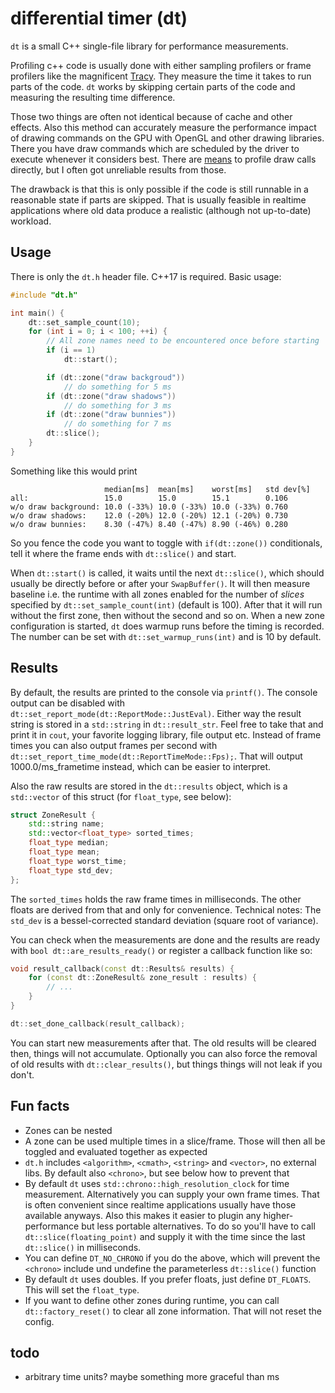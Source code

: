 # differential timer (dt)
`dt` is a small C++ single-file library for performance measurements.

Profiling c++ code is usually done with either sampling profilers or frame profilers like the magnificent [Tracy](https://github.com/wolfpld/tracy). They measure the time it takes to run parts of the code. `dt` works by skipping certain parts of the code and measuring the resulting time difference.

Those two things are often not identical because of cache and other effects. Also this method can accurately measure the performance impact of drawing commands on the GPU with OpenGL and other drawing libraries. There you have draw commands which are scheduled by the driver to execute whenever it considers best. There are [means](https://www.khronos.org/opengl/wiki/Query_Object#Timer_queries) to profile draw calls directly, but I often got unreliable results from those.

The drawback is that this is only possible if the code is still runnable in a reasonable state if parts are skipped. That is usually feasible in realtime applications where old data produce a realistic (although not up-to-date) workload.

## Usage
There is only the `dt.h` header file. C++17 is required. Basic usage:

```c++
#include "dt.h"

int main() {
	dt::set_sample_count(10);
	for (int i = 0; i < 100; ++i) {
		// All zone names need to be encountered once before starting
		if (i == 1)
			dt::start();

		if (dt::zone("draw backgroud"))
			// do something for 5 ms
		if (dt::zone("draw shadows"))
			// do something for 3 ms
		if (dt::zone("draw bunnies"))
			// do something for 7 ms
		dt::slice();
	}
}
```
Something like this would print
```
                     median[ms]  mean[ms]    worst[ms]   std dev[%]
all:                 15.0        15.0        15.1        0.106
w/o draw background: 10.0 (-33%) 10.0 (-33%) 10.0 (-33%) 0.760
w/o draw shadows:    12.0 (-20%) 12.0 (-20%) 12.1 (-20%) 0.730
w/o draw bunnies:    8.30 (-47%) 8.40 (-47%) 8.90 (-46%) 0.280
```
So you fence the code you want to toggle with `if(dt::zone())` conditionals, tell it where the frame ends with `dt::slice()` and start.

When `dt::start()` is called, it waits until the next `dt::slice()`, which should usually be directly before or after your `SwapBuffer()`. It will then measure baseline i.e. the runtime with all zones enabled for the number of *slices* specified by `dt::set_sample_count(int)` (default is 100). After that it will run without the first zone, then without the second and so on. When a new zone configuration is started, `dt` does warmup runs before the timing is recorded. The number can be set with `dt::set_warmup_runs(int)` and is 10 by default.

## Results
By default, the results are printed to the console via `printf()`. The console output can be disabled with `dt::set_report_mode(dt::ReportMode::JustEval)`. Either way the result string is stored in a `std::string` in `dt::result_str`. Feel free to take that and print it in `cout`, your favorite logging library, file output etc. Instead of frame times you can also output frames per second with `dt::set_report_time_mode(dt::ReportTimeMode::Fps);`. That will output 1000.0/ms_frametime instead, which can be easier to interpret.

Also the raw results are stored in the `dt::results` object, which is a `std::vector` of this struct (for `float_type`, see below):
```c++
struct ZoneResult {
	std::string name;
	std::vector<float_type> sorted_times;
	float_type median;
	float_type mean;
	float_type worst_time;
	float_type std_dev;
};
```
The `sorted_times` holds the raw frame times in milliseconds. The other floats are derived from that and only for convenience. Technical notes: The `std_dev` is a bessel-corrected standard deviation (square root of variance).

You can check when the measurements are done and the results are ready with `bool dt::are_results_ready()` or register a callback function like so:
```c++
void result_callback(const dt::Results& results) {
	for (const dt::ZoneResult& zone_result : results) {
		// ...
	}
}

dt::set_done_callback(result_callback);
```

You can start new measurements after that. The old results will be cleared then, things will not accumulate. Optionally you can also force the removal of old results with `dt::clear_results()`, but things things will not leak if you don't.

## Fun facts
- Zones can be nested
- A zone can be used multiple times in a slice/frame. Those will then all be toggled and evaluated together as expected
- `dt.h` includes `<algorithm>`, `<cmath>`, `<string>` and `<vector>`, no external libs. By default also `<chrono>`, but see below how to prevent that
- By default `dt` uses `std::chrono::high_resolution_clock` for time measurement. Alternatively you can supply your own frame times. That is often convenient since realtime applications usually have those available anyways. Also this makes it easier to plugin any higher-performance but less portable alternatives. To do so you'll have to call `dt::slice(floating_point)` and supply it with the time since the last `dt::slice()` in milliseconds.
- You can define `DT_NO_CHRONO` if you do the above, which will prevent the `<chrono>` include und undefine the parameterless `dt::slice()` function
- By default `dt` uses doubles. If you prefer floats, just define `DT_FLOATS`. This will set the `float_type`.
- If you want to define other zones during runtime, you can call `dt::factory_reset()` to clear all zone information. That will not reset the config.

## todo
- arbitrary time units? maybe something more graceful than ms
